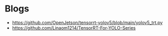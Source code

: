 # Blogs

- https://github.com/OpenJetson/tensorrt-yolov5/blob/main/yolov5_trt.py
- https://github.com/Linaom1214/TensorRT-For-YOLO-Series